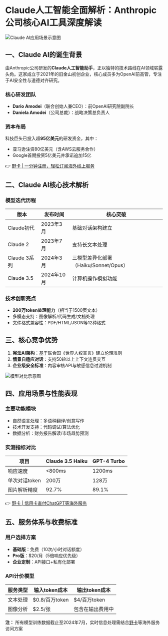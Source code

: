 # Claude人工智能全面解析：Anthropic公司核心AI工具深度解读

![Claude AI应用场景示意图](https://bbtdd.com/wp-content/uploads/img/405444170920.webp)

## 一、Claude AI的诞生背景
由Anthropic公司研发的**Claude人工智能助手**，正以独特的技术路线在AI领域崭露头角。这家成立于2021年的旧金山初创企业，核心成员多为OpenAI前高管，专注于AI安全性与道德对齐研究。

### 核心研发团队
- **Dario Amodei**（联合创始人兼CEO）：前OpenAI研究院副院长
- **Daniela Amodei**（公司总裁）：战略决策总负责人

### 资本布局
科技巨头已投入超**95亿美元**的研发资金，其中：
- 亚马逊注资80亿美元（含AWS云服务合作）
- Google首期投资5亿美元并承诺追加15亿

👉 [野卡 | 一分钟注册，轻松订阅海外线上服务](https://bbtdd.com/yeka)

## 二、Claude AI核心技术解析
### 模型迭代历程
| 版本       | 发布时间   | 核心突破                     |
|------------|------------|------------------------------|
| Claude初代 | 2023年3月  | 基础对话架构建立             |
| Claude 2    | 2023年7月  | 支持长文本处理               |
| Claude 3系列 | 2024年3月  | 三模型差异化部署（Haiku/Sonnet/Opus） |
| Claude 3.5 | 2024年10月 | 计算机操作模拟功能           |

### 技术创新亮点
- **200万token处理能力**（相当于1500页文本）
- 多模态支持：图像解析/代码生成/文档处理
- 文件格式兼容性：PDF/HTML/JSON等12种格式

## 三、核心竞争优势
1. **宪法AI架构**：基于联合国《世界人权宣言》建立伦理准则
2. **情景自适应对话**：支持50轮以上上下文连贯交互
3. **企业级安全标准**：内容审核API与敏感信息过滤机制

![模型对比示意图](https://bbtdd.com/wp-content/uploads/img/7551284599.webp)

## 四、应用场景与性能表现
### 主要功能模块
- 自然语言处理：多语种翻译/创意写作
- 技术开发支持：代码调试/算法优化
- 数据分析：财务报告解读/市场趋势预测

### 实测指标对比
| 项目          | Claude 3.5 Haiku | GPT-4 Turbo |
|---------------|------------------|-------------|
| 响应速度       | <800ms           | 1200ms      |
| 单次对话token  | 200万           | 128万       |
| 图片解析精度   | 92.7%           | 89.1%       |

👉 [野卡 | 信用卡直付ChatGPT等海外服务](https://bbtdd.com/yeka)

## 五、服务体系与收费标准
### 用户选择方案
- **基础版**：免费（10次/小时对话额度）
- **Pro版**：$20/月（5倍响应优先级）
- **企业定制**：API接口+私有化部署

### API计价模型
| 服务类型       | 输入token成本          | 输出token成本         |
|----------------|-------------------------|------------------------|
| 文本处理       | $0.8/百万token         | $4/百万token          |
| 图像分析       | $2.5/张                | 包含在输出费用中       |

**注：** 所有模型训练数据截止至2024年7月，实时信息处理需结合[野卡](https://bbtdd.com/yeka)等海外服务访问方案